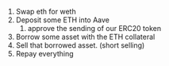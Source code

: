 1. Swap eth for weth
1. Deposit some ETH into Aave
    1. approve the sending of our ERC20 token 
2. Borrow some asset with the ETH collateral
  1. Sell that borrowed asset. (short selling)
3. Repay everything
